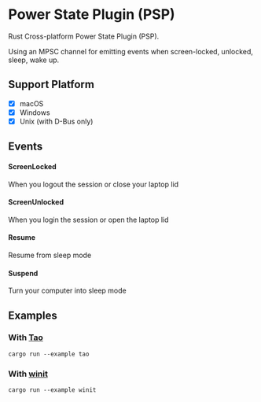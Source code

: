 # Power State Plugin (PSP)
Rust Cross-platform Power State Plugin (PSP).

Using an MPSC channel for emitting events when screen-locked, unlocked, sleep, wake up.

## Support Platform
- [x] macOS
- [x] Windows
- [x] Unix (with D-Bus only)

## Events

#### ScreenLocked
When you logout the session or close your laptop lid

#### ScreenUnlocked
When you login the session or open the laptop lid

#### Resume
Resume from sleep mode

#### Suspend
Turn your computer into sleep mode

## Examples

### With [Tao](https://github.com/tauri-apps/tao)
```
cargo run --example tao
```

### With [winit](https://github.com/rust-windowing/winit)
```
cargo run --example winit
```
